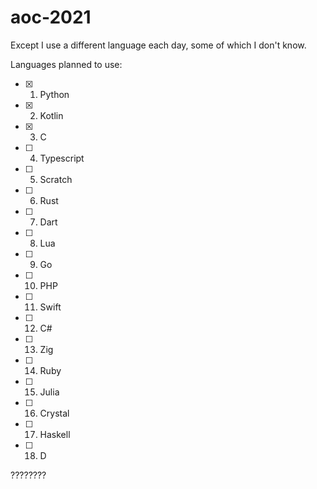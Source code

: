 # aoc-2021

Except I use a different language each day, some of which I don't know.

Languages planned to use:
- [x] 1. Python
- [x] 2. Kotlin
- [x] 3. C
- [ ] 4. Typescript
- [ ] 5. Scratch
- [ ] 6. Rust
- [ ] 7. Dart
- [ ] 8. Lua
- [ ] 9. Go
- [ ] 10. PHP
- [ ] 11. Swift
- [ ] 12. C#
- [ ] 13. Zig
- [ ] 14. Ruby
- [ ] 15. Julia
- [ ] 16. Crystal
- [ ] 17. Haskell
- [ ] 18. D

????????
